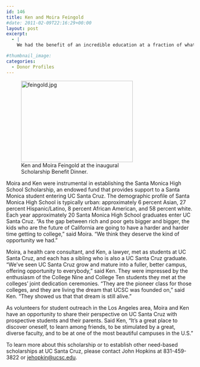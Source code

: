 ```yaml
---
id: 146
title: Ken and Moira Feingold
#date: 2011-02-09T22:16:29+00:00
layout: post
excerpt:
  - |
    We had the benefit of an incredible education at a fraction of what it truly costs to provide that education," said Moira Feingold (Cowell '72) in describing one of the reasons she and her husband, Ken (Cowell '71), support scholarships and the colleges at UC Santa Cruz. "College expenses have gone up so much, many families that could afford it in our day no longer can," adds Ken. "So by supporting scholarships, we want to encourage all those students to attend.

#thumbnail_image:
categories:
  - Donor Profiles
---
```

<figure id="attachment_147" style="width: 300px" class="wp-caption alignright"><img class="wp-image-147 size-medium" src="http://live-ucsc-giving.pantheonsite.io/wp-content/uploads/2017/08/feingold-300x218.jpg" alt="feingold.jpg" width="300" height="218" srcset="https://ucsc-giving.lndo.site/wp-content/uploads/2017/08/feingold-300x218.jpg 300w, https://ucsc-giving.lndo.site/wp-content/uploads/2017/08/feingold.jpg 400w" sizes="(max-width: 300px) 100vw, 300px" /><figcaption class="wp-caption-text">Ken and Moira Feingold at the inaugural Scholarship Benefit Dinner.</figcaption></figure> 

Moira and Ken were instrumental in establishing the Santa Monica High School Scholarship, an endowed fund that provides support to a Santa Monica student entering UC Santa Cruz. The demographic profile of Santa Monica High School is typically urban: approximately 6 percent Asian, 27 percent Hispanic/Latino, 8 percent African American, and 58 percent white. Each year approximately 20 Santa Monica High School graduates enter UC Santa Cruz. &#8220;As the gap between rich and poor gets bigger and bigger, the kids who are the future of California are going to have a harder and harder time getting to college,&#8221; said Moira. &#8220;We think they deserve the kind of opportunity we had.&#8221;

Moira, a health care consultant, and Ken, a lawyer, met as students at UC Santa Cruz, and each has a sibling who is also a UC Santa Cruz graduate. &#8220;We&#8217;ve seen UC Santa Cruz grow and mature into a fuller, better campus, offering opportunity to everybody,&#8221; said Ken. They were impressed by the enthusiasm of the College Nine and College Ten students they met at the colleges&#8217; joint dedication ceremonies. &#8220;They are the pioneer class for those colleges, and they are living the dream that UCSC was founded on,&#8221; said Ken. &#8220;They showed us that that dream is still alive.&#8221;

As volunteers for student outreach in the Los Angeles area, Moira and Ken have an opportunity to share their perspective on UC Santa Cruz with prospective students and their parents. Said Ken, &#8220;It&#8217;s a great place to discover oneself, to learn among friends, to be stimulated by a great, diverse faculty, and to be at one of the most beautiful campuses in the U.S.&#8221;

To learn more about this scholarship or to establish other need-based scholarships at UC Santa Cruz, please contact John Hopkins at 831-459-3822 or <jehopkin@ucsc.edu>.